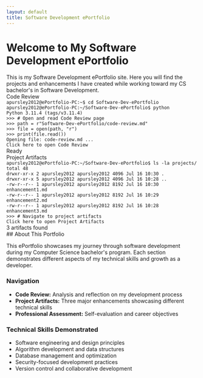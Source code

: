 ```yaml
---
layout: default
title: Software Development ePortfolio
---
```


# Welcome to My Software Development ePortfolio

<div class="intro-text">
This is my Software Development ePortfolio site. Here you will find the
projects and enhancements I have created while working toward my CS
bachelor's in Software Development.
</div>

<div class="terminal-window" onclick="openCodeReview()">
    <div class="terminal-header">
        <span class="terminal-title">Code Review</span>
        <div class="terminal-buttons">
            <div class="terminal-button minimize"></div>
            <div class="terminal-button maximize"></div>
            <div class="terminal-button close"></div>
        </div>
    </div>
    <div class="terminal-content">
        <code>apursley2012@ePortfolio-PC:~$ cd Software-Dev-ePortfolio
apursley2012@ePortfolio-PC:~/Software-Dev-ePortfolio$ python
Python 3.11.4 (tags/v3.11.4)
>>> # Open and read Code Review page
>>> path = r"Software-Dev-ePortfolio/code-review.md"
>>> file = open(path, "r")
>>> print(file.read())
Opening file: code-review.md ...
<span class="clickable-link">Click here to open Code Review</span></code>
    </div>
    <div class="status-bar">Ready</div>
</div>

<div class="terminal-window" onclick="openProjectArt()">
    <div class="terminal-header">
        <span class="terminal-title">Project Artifacts</span>
        <div class="terminal-buttons">
            <div class="terminal-button minimize"></div>
            <div class="terminal-button maximize"></div>
            <div class="terminal-button close"></div>
        </div>
    </div>
    <div class="terminal-content">
        <code>apursley2012@ePortfolio-PC:~/Software-Dev-ePortfolio$ ls -la projects/
total 48
drwxr-xr-x 2 apursley2012 apursley2012 4096 Jul 16 10:30 .
drwxr-xr-x 5 apursley2012 apursley2012 4096 Jul 16 10:28 ..
-rw-r--r-- 1 apursley2012 apursley2012 8192 Jul 16 10:30 enhancement1.md
-rw-r--r-- 1 apursley2012 apursley2012 8192 Jul 16 10:29 enhancement2.md
-rw-r--r-- 1 apursley2012 apursley2012 8192 Jul 16 10:28 enhancement3.md
>>> # Navigate to project artifacts
<span class="clickable-link">Click here to open Project Artifacts</span></code>
    </div>
    <div class="status-bar">3 artifacts found</div>
</div>

<div class="markdown-content">
## About This Portfolio

This ePortfolio showcases my journey through software development during my Computer Science bachelor's program. Each section demonstrates different aspects of my technical skills and growth as a developer.

### Navigation

- **Code Review:** Analysis and reflection on my development process
- **Project Artifacts:** Three major enhancements showcasing different technical skills
- **Professional Assessment:** Self-evaluation and career objectives

### Technical Skills Demonstrated

- Software engineering and design principles
- Algorithm development and data structures
- Database management and optimization
- Security-focused development practices
- Version control and collaborative development
</div>

<script>
function openCodeReview() {
    // Replace with actual code review page URL
    window.location.href = 'code-review.html';
}

function openProjectArt() {
    // Replace with actual project artifacts page URL
    window.location.href = 'projects.html';
}

// Add hover effects for terminal windows
document.addEventListener('DOMContentLoaded', function() {
    const terminalWindows = document.querySelectorAll('.terminal-window');
    terminalWindows.forEach(window => {
        window.addEventListener('mouseenter', function() {
            this.style.border = '2px outset #d0d0d0';
        });
        window.addEventListener('mouseleave', function() {
            this.style.border = '2px outset #c0c0c0';
        });
    });
});
</script>
